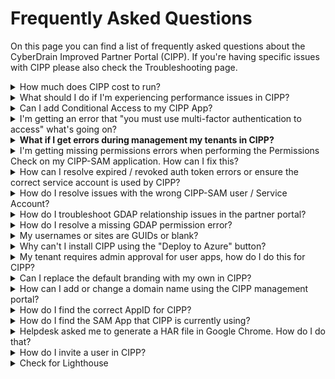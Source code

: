 # Frequently Asked Questions

On this page you can find a list of frequently asked questions about the CyberDrain Improved Partner Portal (CIPP). If you're having specific issues with CIPP please also check the Troubleshooting page.

<details>

<summary>How much does CIPP cost to run?</summary>

Assuming you're running on the click-to-deploy configuration and average usage patterns it should cost $15 - $20 or £17 - £22 per month. You can check the costs, and estimated costs, for the resource group on the Azure Portal.

Please note it is your responsibility to ensure you are keeping an eye on costs within your instances.

</details>

<details>

<summary>What should I do if I'm experiencing performance issues in CIPP?</summary>

Performance issues in CIPP are not expected. If your performance appears impacted, you can follow these steps to diagnose and resolve the issue:

1. **Check Your Deployment Region:**
   * Ensure that you deployed to the nearest region. You can verify this at [Azure Speed](https://www.azurespeed.com).
2. **Clear Durable Queues:**
   * Go to your CIPP instance.
   * Open the Application Settings menu.
   * Click on "Maintenance".
   * Select "Clear Durable Queues".
3. **Purge Orchestrators:**
   * Click on "Purge Orchestrators".

For more information, refer to the [maintenance instructions](https://docs.cipp.app/user-documentation/cipp/settings/maintenance).

If you are self-hosted, you will also want to ensure you have configured [Run From Package](../setup/installation/runfrompackage.md) mode, which can help make sure your system is running efficiently on the backend.

</details>

<details>

<summary>Can I add Conditional Access to my CIPP App?</summary>

To add Conditional Access to CIPP, follow the below steps:

1. Go to your [Conditional Access Policies](https://portal.azure.com/#blade/Microsoft\_AAD\_IAM/ConditionalAccessBlade/Policies)
2. Select which users to apply the policy to, default suggestion is _"All Users"_
3. Select **Azure Static Web Apps** as the included app under "Cloud Apps or actions"
4. Configure any condition you want. For example Trusted Locations, specific IPs, specific platforms.
5. At Access Controls you must enable _Grant, with MFA access_.
6. Select **Save**

Your app is now protected with Conditional Access.

</details>

<details>

<summary>I'm getting an error that "you must use multi-factor authentication to access" what's going on?</summary>

Typically this error means you're using tokens that don't have a "strong auth claim" or similar. This could be because you're using non-Azure AD MFA or you didn't complete MFA when creating your tokens for one or more of the authentication steps. Make sure you're using a supported MFA method and that you've completed the MFA steps when creating your tokens.

Check the [MFA Troubleshooting](troubleshooting.md#multi-factor-authentication-troubleshooting) details in the Troubleshooting section for more information.

</details>

<details>

<summary><strong>What if I get errors during management my tenants in CIPP?</strong></summary>

1. **Perform a CPV Permissions Refresh:**
   1. Navigate to Settings -> CIPP -> Application Settings
   2. Click on the Tenants tab.
   3. Click the blue refresh button in the "Actions" column for the relevant tenant.
2. **Perform Permissions Check:**
   1. Navigate to Settings -> CIPP -> Application Settings
   2. Select "Perform Permissions Check"
3. **Conduct GDAP Check**
   1. Navigate to CIPP -> Application Settings -> GDAP Check.
   2. After the Permissions Check, perform the GDAP check
4. **Perform an Access Check:**
   1. Navigate to CIPP -> Application Settings -> Access Check.
   2. Select the relevant tenant and click "Run access check".

Complete all checks for effective troubleshooting. If you still have issues or for detailed instructions, refer to the[refreshing-a-specific-tenants-permissions-via-cpv-api.md](troubleshooting-instructions/refreshing-a-specific-tenants-permissions-via-cpv-api.md "mention") page, the [troubleshooting instructions](https://docs.cipp.app/troubleshooting/troubleshooting-instructions) page, and the relevant sections on our [**Error Codes**](https://docs.cipp.app/troubleshooting/troubleshooting) page.

</details>

<details>

<summary>I'm getting missing permissions errors when performing the Permissions Check on my CIPP-SAM application. How can I fix this?</summary>

Sometimes when you are running a permissions check, you may encounter specific errors that you are missing some of the API permissions required for CIPP to perform as expected.&#x20;

To ensure full functionality of CIPP, follow these steps to add the necessary API permissions:

1. **Review the** [**required permissions**](../setup/installation/permissions.md) **for the Secure Application Model registration:**
   * Pay attention to the hint boxes on the page, which explain how to find APIs not listed under Graph.
2. **Add any missing permissions in the** [**App Registrations**](https://portal.azure.com/#blade/Microsoft\_AAD\_IAM/ActiveDirectoryMenuBlade/RegisteredApps) **section of your Azure Portal.**
   * Some permissions may appear duplicated in both Delegated and Application permissions tables. This is intentional; add both sets of permissions.
   * Some permissions come from other APIs besides Microsoft Graph. These are indicated by names in brackets (e.g., (WindowsDefenderATP)).
   * To add these permissions, go to "APIs my organization uses" instead of "Microsoft Graph." Look for the exact name in brackets to find and add the correct resource.

**Note: These tasks must be executed in your own tenant, as authentication is performed using your credentials.**

</details>

<details>

<summary>How can I resolve expired / revoked auth token errors or ensure the correct service account is used by CIPP?</summary>

This error occurs because the user who authorized the CSP or Graph API connection has had their password changed, sessions revoked, or account disabled. Reauthorization is required.

**To resolve this,** e**xecute the SAM Wizard with Option 2:**

* Go to CIPP -> Application Settings -> SAM Setup Wizard.
* Select "I would like to refresh my token or replace the user I've used for my previous token."

**Important:** Ensure your browser allows cookies, disable any ad-blockers, and do not use in-private mode.

For more details, refer to:

* [Troubleshooting guide](https://docs.cipp.app/troubleshooting/troubleshooting#the-provided-grant-has-expired-due-to-it-being-revoked-a-fresh-auth-token-is-needed.-the-user-might)
* [SAM Wizard best practices](https://docs.cipp.app/setup/installation/samwizard)

</details>

<details>

<summary>How do I resolve issues with the wrong CIPP-SAM user / Service Account?</summary>

1. **Perform a Permissions Check:**
   * Go to CIPP -> Settings -> Permissions Check.
   * Click the **Details** button when it appears to see the username used for the SAM setup.
2. **Ensure the Correct User:**
   * The user needs to be in the GDAP groups and the AdminAgents group.
   * If the wrong user is used, go to CIPP -> SAM Setup Wizard.
   * Select "I would like to refresh my token or replace the user I've used for my previous token."

For more details, refer to the [SAM Wizard best practices](https://docs.cipp.app/setup/installation/samwizard).

</details>

<details>

<summary>How do I troubleshoot GDAP relationship issues in the partner portal?</summary>

If there are issues with the GDAP relationship, follow these steps:

1. **Check GDAP Relationships:**
   * Go to [Microsoft Partner Center](https://partner.microsoft.com/en-us/dashboard/commerce2/granularadminaccess/list).
   * Select the client you are testing with and look at the relationships.
2. **Verify Access:**
   * If you only see a relationship with "MLT\_", you do not have write-access to the tenant.
   * If you see other relationships, click into them and check if the roles are mapped to groups.
3. **Create Role Mapping:**
   * If roles are not mapped, create the mapping by clicking the + icon.
   * Assign these groups to the CIPP service account.
4. **Identify the CIPP Service Account:**
   * Go to CIPP -> Application Settings -> Permission Check.
   * Click the **Details** button to find the CIPP service account.

</details>

<details>

<summary>How do I resolve a missing GDAP permission error?</summary>

This error may occur because the user is not in any of the GDAP groups. To resolve this:

1. **Check Recommended GDAP Roles and Relationships:**
   * Refer to the [recommended GDAP roles and relationships](https://docs.cipp.app/setup/installation/permissions) document.
2. **Perform a Tenant Access Check:**
   * Go to CIPP -> Settings -> Tenant Access Check.
   * This will show you which roles might be missing.

For more details, refer to the [permissions setup guide](https://docs.cipp.app/setup/installation/permissions).

</details>

<details>

<summary>My usernames or sites are GUIDs or blank?</summary>

Please see the standard "Enable Usernames instead of pseudo anonymized names in reports" [here](https://docs.cipp.app/user-documentation/tenant/standards/edit-standards#meet-the-standards)

</details>

<details>

<summary>Why can't I install CIPP using the "Deploy to Azure" button?</summary>

If you're experiencing issues with installation please report these in `#cipp-issues` on the [CIPP Discord](https://discord.gg/cyberdrain)

</details>

<details>

<summary>My tenant requires admin approval for user apps, how do I do this for CIPP?</summary>

If your Azure Tenant requires admin approval for user apps, add consent by following the below steps:

1. Go to [Azure Enterprise Applications](https://portal.azure.com/#blade/Microsoft\_AAD\_IAM/StartboardApplicationsMenuBlade/AllApps)
2. Find _Azure Static Websites_
3. Grant Admin Consent for all

This permits users the ability to grant consent when access CIPP now.

</details>

<details>

<summary>Can I replace the default branding with my own in CIPP?</summary>

No, CIPP's branding is compiled into the code. Additionally the branding isn't just a decorative feature, it plays a role in helping maintain visibility and community growth.\
However, a custom logo can be added to reports. This can be done in the [User Settings page](../user-documentation/cipp/user-settings.md#user-settings).

</details>

<details>

<summary>How can I add or change a domain name using the CIPP management portal?</summary>

You can use our management portal to add or change a domain name. Follow these steps:

1. **Set CNAME:**
   * First, set any CNAME you want to use to your current portal domain.
   * For example, set "CIPP.MyMsp.com" to "Proud-Dolphin01928.azurewebsites.net".
2. **Use the Management Portal:**
   * After setting the CNAME, use the [management portal](https://management.cipp.app) to finish the setup and add it on the platform.

</details>

<details>

<summary>How do I find the correct AppID for CIPP?</summary>

To find the correct AppID for CIPP:

1. **Run a Permissions Check:**
   * Go to CIPP -> Application Settings -> Permissions Check.
   * Click the **Details** button.
2. **Locate the Correct AppID:**
   * There will be a direct link to the application CIPP currently uses.
   * You can safely delete the other AppIDs.

For more details, refer to the [permissions check guide](https://docs.cipp.app/setup/installation/permissions).

</details>

<details>

<summary>How do I find the SAM App that CIPP is currently using?</summary>

To find the SAM App that CIPP is currently using, follow these steps:

1. **Run a Permissions Check:**
   * Go to CIPP -> Application Settings -> Permissions Check.
   * Click the **Details** button.
2. **Locate the SAM App:**
   * This will show you the user, IP, and a direct link to the application currently in use by CIPP.

</details>

<details>

<summary>Helpdesk asked me to generate a HAR file in Google Chrome. How do I do that?</summary>

#### To generate a HAR file while performing an action, follow these steps:

1. **Open Chrome DevTools:**
   * Right-click in the browser window or tab.
   * Select **Inspect**.
2. **Capture Network Traffic:**
   * Click the **Network** tab in the panel that appears.
3. **Export the HAR File:**
   * Click the download button (tooltip will say "Export HAR").
   * Name the file and click **Save**.

For more details, refer to the [Chrome DevTools guide](https://developers.google.com/web/tools/chrome-devtools/).

</details>

<details>

<summary>How do I invite a user in CIPP?</summary>

To invite a user, follow these steps:

1. Go to the [CIPP Management Portal](https://management.cipp.app/).
2. Ensure the UPN matches exactly with the user that is logged in.
3. The Management Portal returns a link. Distribute this link to the correct user.

For more details, refer to the [roles setup guide](https://docs.cipp.app/setup/installation/roles).

</details>

<details>

<summary>Check for Lighthouse</summary>

1. **Check for a Lighthouse License:**
   * Ensure you have a Lighthouse license enabled by following the instructions [here](https://learn.microsoft.com/en-us/microsoft-365/lighthouse/m365-lighthouse-sign-up?view=o365-worldwide).
2. **Check for a New EULA:**
   * Go to [Microsoft Lighthouse](https://lighthouse.microsoft.com) and check if there is a new EULA waiting for you to accept.

For more details, refer to the [Lighthouse sign-up guide](https://learn.microsoft.com/en-us/microsoft-365/lighthouse/m365-lighthouse-sign-up?view=o365-worldwide).

</details>

